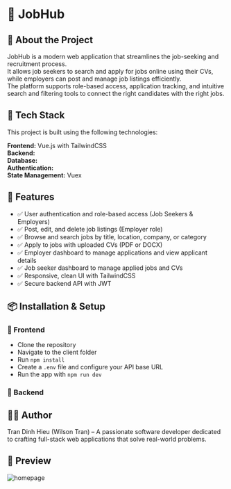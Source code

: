 # 💼 JobHub

## 📌 About the Project

JobHub is a modern web application that streamlines the job-seeking and recruitment process.  
It allows job seekers to search and apply for jobs online using their CVs, while employers can post and manage job listings efficiently.  
The platform supports role-based access, application tracking, and intuitive search and filtering tools to connect the right candidates with the right jobs.

## 🚀 Tech Stack

This project is built using the following technologies:

**Frontend:** Vue.js with TailwindCSS  
**Backend:**  
**Database:**  
**Authentication:**  
**State Management:** Vuex

## 🔧 Features

- ✅ User authentication and role-based access (Job Seekers & Employers)
- ✅ Post, edit, and delete job listings (Employer role)
- ✅ Browse and search jobs by title, location, company, or category
- ✅ Apply to jobs with uploaded CVs (PDF or DOCX)
- ✅ Employer dashboard to manage applications and view applicant details
- ✅ Job seeker dashboard to manage applied jobs and CVs
- ✅ Responsive, clean UI with TailwindCSS
- ✅ Secure backend API with JWT

## 📦 Installation & Setup

### 🔹 Frontend

- Clone the repository
- Navigate to the client folder
- Run `npm install`
- Create a `.env` file and configure your API base URL
- Run the app with `npm run dev`

### 🔹 Backend

## 👨‍💻 Author

Tran Dinh Hieu (Wilson Tran) – A passionate software developer dedicated to crafting full-stack web applications that solve real-world problems.

## 🚀 Preview

![homepage](https://github.com/user-attachments/assets/aa8724a2-5cc7-4bca-9828-f5a00710fc12)
